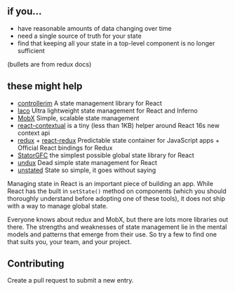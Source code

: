 ## if you...
* have reasonable amounts of data changing over time
* need a single source of truth for your state
* find that keeping all your state in a top-level component is no longer sufficient

(bullets are from redux docs)

## these might help
* [controllerim](https://github.com/Niryo/controllerim/) A state management library for React
* [laco](https://github.com/deamme/laco) Ultra lightweight state management for React and Inferno
* [MobX](https://mobx.js.org/) Simple, scalable state management
* [react-contextual](https://github.com/drcmda/react-contextual) is a tiny (less than 1KB) helper around React 16s new context api
* [redux](https://github.com/reactjs/redux/) +  [react-redux](https://github.com/reactjs/react-redux) Predictable state container for JavaScript apps + Official React bindings for Redux
* [StatorGFC](https://github.com/cs01/statorgfc) the simplest possible global state library for React
* [undux](https://github.com/bcherny/undux) Dead simple state management for React
* [unstated](https://github.com/jamiebuilds/unstated) State so simple, it goes without saying

Managing state in React is an important piece of building an app. While React has the built in `setState()` method on components (which you should thoroughly understand before adopting one of these tools), it does not ship with a way to manage global state.

Everyone knows about redux and MobX, but there are lots more libraries out there. The strengths and weaknesses of state management lie in the mental models and patterns that emerge from their use. So try a few to find one that suits you, your team, and your project.

## Contributing
Create a pull request to submit a new entry.
